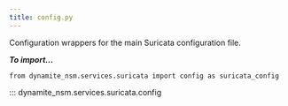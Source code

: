 ```yaml
---
title: config.py
---
```


Configuration wrappers for the main Suricata configuration file.

***To import...***
```python3
from dynamite_nsm.services.suricata import config as suricata_config
```

::: dynamite_nsm.services.suricata.config